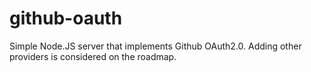 # github-oauth
Simple Node.JS server that implements Github OAuth2.0. Adding other providers is considered on the roadmap.
